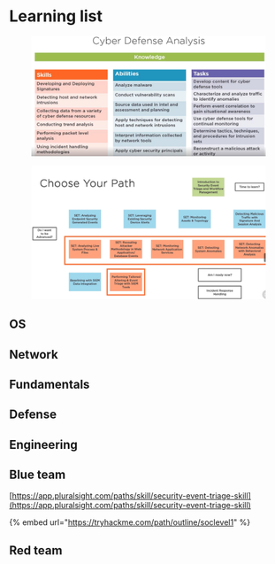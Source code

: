 # Learning list

<figure><img src=".gitbook/assets/image (6).png" alt=""><figcaption></figcaption></figure>

<figure><img src=".gitbook/assets/image (7).png" alt=""><figcaption></figcaption></figure>

## OS

## Network

## Fundamentals

## Defense

## Engineering

## Blue team

[https://app.pluralsight.com/paths/skill/security-event-triage-skill](https://app.pluralsight.com/paths/skill/security-event-triage-skill)

{% embed url="https://tryhackme.com/path/outline/soclevel1" %}

## Red team
